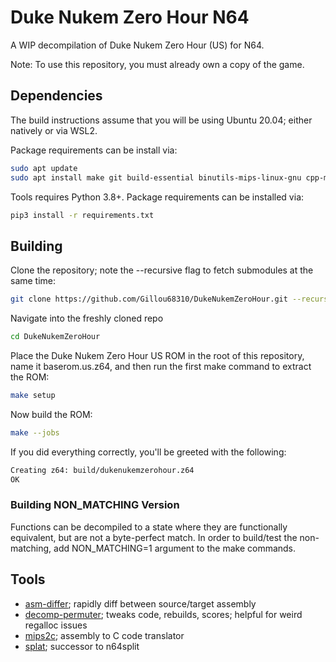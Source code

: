 # Duke Nukem Zero Hour N64
A WIP decompilation of Duke Nukem Zero Hour (US) for N64.

Note: To use this repository, you must already own a copy of the game.

## Dependencies

The build instructions assume that you will be using Ubuntu 20.04; either natively or via WSL2.

Package requirements can be install via:

```sh
sudo apt update
sudo apt install make git build-essential binutils-mips-linux-gnu cpp-mips-linux-gnu python3 python3-pip
```

Tools requires Python 3.8+. Package requirements can be installed via:

```sh
pip3 install -r requirements.txt
```

## Building

Clone the repository; note the --recursive flag to fetch submodules at the same time:

```sh
git clone https://github.com/Gillou68310/DukeNukemZeroHour.git --recursive
```

Navigate into the freshly cloned repo

```sh
cd DukeNukemZeroHour
```

Place the Duke Nukem Zero Hour US ROM in the root of this repository, name it baserom.us.z64, and then run the first make command to extract the ROM:

```sh
make setup
```

Now build the ROM:

```sh
make --jobs
```

If you did everything correctly, you'll be greeted with the following:

```sh
Creating z64: build/dukenukemzerohour.z64
OK
```

### Building NON_MATCHING Version

Functions can be decompiled to a state where they are functionally equivalent, but are not a byte-perfect match.
In order to build/test the non-matching, add NON_MATCHING=1 argument to the make commands.


## Tools

 - [asm-differ](https://github.com/simonlindholm/asm-differ); rapidly diff between source/target assembly
 - [decomp-permuter](https://github.com/simonlindholm/decomp-permuter); tweaks code, rebuilds, scores; helpful for weird regalloc issues
 - [mips2c](https://github.com/matt-kempster/mips_to_c); assembly to C code translator
 - [splat](https://github.com/ethteck/splat); successor to n64split